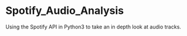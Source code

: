 # Spotify_Audio_Analysis

Using the Spotify API in Python3 to take an in depth look at audio tracks. 
